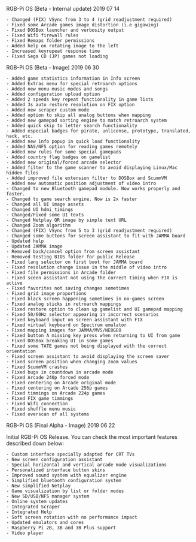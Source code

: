 RGB-Pi OS (Beta - Internal update) 2019 07 14 

    - Changed (FIX) VSync from 3 to 4 (grid readjustment required)
    - Fixed some Arcade games image distortion (i.e gigawing)
    - Fixed DOSBox launcher and verbosity output
    - Fixed Wifi firewall rules
    - Fixed Remaps folder permissions
    - Added help on rotating image to the left
    - Increased keyrepeat response time
    - Fixed Sega CD (JP) games not loading

RGB-Pi OS (Beta - Image) 2019 06 30 

    - Added game statistics information in Info screen
    - Added Extras menu for special retroarch options
    - Added new menu music modes and songs
    - Added configuration upload option
    - Added 2 speeds key repeat functionality in game lists
    - Added 3s auto restore resolution on FIX option
    - Added new scraper custom mode
    - Added option to skip all analog buttons when mapping
    - Added new gamepad sorting engine to match retroarch system
    - Added quick skip to letter search functionality
    - Added especial badges for pirate, unlicense, prototype, translated, hack, etc.
    - Added new info popup in quick load functionality
    - Added NAS/NFS option for reading games remotely
    - Added new rules for some special gamepads
    - Added country flag badges on gamelist
    - Added new original/forced arcade selector
    - Added filter to the game scanner to avoid displaying Linux/Mac hidden files
    - Added improved file extension filter to DOSBox and ScummVM
    - Added new automatic position adjustment of video intro
    - Changed to new Bluetooth gamepad module. Now works properly and faster.
    - Changed to game search engine. Now is 2x faster
    - Changed all UI image assets
    - Changed UI hdmi_timings
    - Changed/Fixed some UI texts
    - Changed Netplay QR image by simple text URL
    - Changed Zoom algorithm
    - Changed (FIX) VSync from 5 to 3 (grid readjustment required)
    - Changed some buttons for screen assistant to fit with JAMMA board
    - Updated help
    - Updated JAMMA image
    - Removed back/cancel option from screen assistant
    - Removed testing BIOS folder for public Release
    - Fixed lang selector on first boot for JAMMA board
    - Fixed resolution change issue in the middle of video intro
    - Fixed file permissions in Arcade folder
    - Fixed sceen assistant not using the correct timing when FIX is active
    - Fixed favorites not saving changes sometimes
    - Fixed grid image proportions
    - Fixed black screen happening sometimes in no-games screen
    - Fixed analog sticks in retroarch mappings
    - Fixed restore option to clean up gamelist and UI gamepad mapping
    - Fixed 50/60Hz selector appearing in incorrect scenarios
    - Fixed keyboard input on screen assistant with FIX
    - Fixed virtual keyboard on Spectrum emulator
    - Fixed mapping images for JAMMA/MVS/NEOGEO
    - Fixed button A missing key press when returning to UI from game
    - Fixed DOSBox breaking UI in some games
    - Fixed some TATE games not being displayed with the correct orientation
    - Fixed screen assistant to avoid displaying the screen saver
    - Fixed screen position when changing zoom values
    - Fixed ScummVM crashes
    - Fixed bugs in countdown in arcade mode
    - Fixed Arcade 240p forced mode
    - Fixed centering on Arcade original mode
    - Fixed centering on Arcade 256p games
    - Fixed timmings on Arcade 224p games
    - Fixed FIX game timmings
    - Fixed Wifi connection
    - Fixed shuffle menu music
    - Fixed overscan of all systems

RGB-Pi OS (Final Alpha - Image) 2019 06 22

Initial RGB-Pi OS Release. You can check the most important features described down below:

    - Custom interface specially adapted for CRT TVs
    - New screen configuration assistant
    - Special horizontal and vertical arcade mode visualizations
    - Personalized interface button skins
    - Improved sound system with equalizer engine
    - Simplified bluetooth configuration system
    - New simplified Netplay
    - Game visualization by list or folder modes
    - New SD/USB/NFS manager system
    - Online system updates
    - Integrated Scraper
    - Integrated Help
    - Soft screen rotation with no performance impact
    - Updated emulators and cores
    - Raspberry Pi 2B, 3B and 3B Plus support
    - Video player


